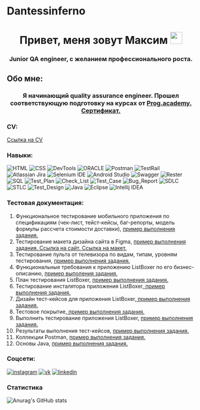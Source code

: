 # Dantessinferno
<h1 align="center">Привет, меня зовут Максим 
<img src="https://github.com/blackcater/blackcater/raw/main/images/Hi.gif" height="32"/></h1>
<h3 align="center">Junior QA engineer, с желанием профессионального роста.</h3>

## Обо мне:
<h3 align="center">Я начинающий quality assurance engineer. Прошел соответствующую подготовку на курсах от <a href="https://prog.academy/qa" target="_blank">Prog.academy.</a> 
<a href="https://disk.yandex.ru/i/nI-pyPRbtkB0ww" target="_blank">Сертификат.</a> </h3>

### CV:

<a href="https://docviewer.yandex.ru/view/898370927/?*=UmDZPwkK2Zo%2FCS9zm4tjJYRgUHp7InVybCI6InlhLWRpc2s6Ly8vZGlzay%2FQoNC10LfRjtC80LVf0YLQtdGB0YLQuNGA0L7QstGJ0LjQutCwX9Ch0YLQsNGA0L7RgdGC0LXQvdC60L5f0Jxf0KFfMDFfMTBfMjAyMy5wZGYiLCJ0aXRsZSI6ItCg0LXQt9GO0LzQtV%2FRgtC10YHRgtC40YDQvtCy0YnQuNC60LBf0KHRgtCw0YDQvtGB0YLQtdC90LrQvl%2FQnF%2FQoV8wMV8xMF8yMDIzLnBkZiIsIm5vaWZyYW1lIjpmYWxzZSwidWlkIjoiODk4MzcwOTI3IiwidHMiOjE3MDE0NDY4MjcyMDAsInl1IjoiOTI0MDM2MjY4MTY5ODI2ODEwNSJ9">Ссылка на CV</a>

### Навыки:

![HTML](https://img.shields.io/badge/-HTML-090909?style=for-the-badge&logo=HTML5&logoColor=47C5FB)
![CSS](https://img.shields.io/badge/-CSS-090909?style=for-the-badge&logo=CSS3&logoColor=097CDB)
![DevTools](https://img.shields.io/badge/-DevTools-090909?style=for-the-badge&logo=DevTools&logoColor=F8C52C)
![ORACLE](https://img.shields.io/badge/-ORACLE-090909?style=for-the-badge&logo=ORACLE&logoColor=F88C00)
![Postman](https://img.shields.io/badge/-Postman-090909?style=for-the-badge&logo=Postman&logoColor=E9D54D)
![TestRail](https://img.shields.io/badge/-TestRail-090909?style=for-the-badge&logo=TestRail&logoColor=E5D3FF)
![Atlassian Jira](https://img.shields.io/badge/-Atlassian_Jira-090909?style=for-the-badge&logo=Jira&logoColor=6296CC)
![Selenium IDE](https://img.shields.io/badge/-Selenium_IDE-090909?style=for-the-badge&logo=Selenium&logoColor=E9D54D)
![Android Studio](https://img.shields.io/badge/-Android_Studio-090909?style=for-the-badge&logo=AndroidStudio&logoColor=E5D3FF)
![Swagger](https://img.shields.io/badge/-Swagger-090909?style=for-the-badge&logo=Swagger&logoColor=6296CC)
![Rester](https://img.shields.io/badge/-Rester-090909?style=for-the-badge&logo=Rester&logoColor=6296CC)
![SQL](https://img.shields.io/badge/-SQL-090909?style=for-the-badge&logo=SQL&logoColor=6296CC)
![Test_Plan](https://img.shields.io/badge/-Test_Plan-090909?style=for-the-badge&logo=TestPlan&logoColor=6296CC)
![Check_List](https://img.shields.io/badge/-Check_list-090909?style=for-the-badge&logo=Checklist&logoColor=6296CC)
![Test_Case](https://img.shields.io/badge/-Test_Case-090909?style=for-the-badge&logo=TestCase&logoColor=6296CC)
![Bug_Report](https://img.shields.io/badge/-Bug_Report-090909?style=for-the-badge&logo=BugReport&logoColor=6296CC)
![SDLC](https://img.shields.io/badge/-SDLC-090909?style=for-the-badge&logo=SDLC&logoColor=6296CC)
![STLC](https://img.shields.io/badge/-STLC-090909?style=for-the-badge&logo=STLC&logoColor=6296CC)
![Test_Design](https://img.shields.io/badge/-Test_Design-090909?style=for-the-badge&logo=TestDesign&logoColor=6296CC)
![Java](https://img.shields.io/badge/-Java-090909?style=for-the-badge&logo=Java&logoColor=6296CC)
![Eclipse](https://img.shields.io/badge/-Eclipse-090909?style=for-the-badge&logo=Eclipse&logoColor=6296CC)
![Intellij IDEA](https://img.shields.io/badge/-Intellij_IDEA-090909?style=for-the-badge&logo=IntellijIDEA&logoColor=6296CC)

### Тестовая документация:

<ol>
  <li>Функциональное тестирование мобильного приложения по спецификациям (чек-лист, тейст-кейсы, баг-репорты, модель формулы рассчета стоимости доставки), <a href="https://docs.google.com/spreadsheets/d/1olerws5Vz1t8wkDR6HjFkGBZdWR-1vApxIBN6lj-piQ/edit#gid=1016518820" target="_blank"> пример выполнения задания.</a></li>
<li>Тестирование макета дизайна сайта в Figma, <a href="https://docs.google.com/spreadsheets/d/1qFkfM7goo9ihN5PuZk6RAhT4Mr3mhM-DImVk_LFuzbc/edit#gid=322750584" target="_blank"> пример выполнения задания. </a> <a href="https://p-s.email/#!" target="_blank"> Ссылка на сайт. </a> <a href="https://drive.google.com/file/d/1IsqLPSwVWTLWFdV3ah3foInDIfZ-Z7sg/view"> Ссылка на макет. </a></li>
  <li>Тестирование пульта от телевизора по видам, типам, уровням тестирования, <a href="https://docs.google.com/spreadsheets/d/1ZofpgNv17KyLg4f40ysZ1HQsXQ9rmYljZmSlQv5i-_E/edit#gid=0" target="_blank"> пример выполнения задания.</a></li>
  <li>Функциональные требования к приложению ListBoxer по его бизнес-описанию, <a href="https://docs.google.com/document/d/12ugl_1-MpkS-O_xsxZWse49B1X_PSoLNsCadPxnBsPU/edit" target="_blank"> пример выполения задания.</a></li>
  <li>План тестирования ListBoxer, <a href="https://docs.google.com/document/d/1WlbR2cVD7n3WBcS8bH_Z6BLX14hurFiiZBPa9KO3Hb0/edit"> пример выполнения задания.</a></li>
  <li>Тестирование инсталятора приложения ListBoxer,<a href="https://docs.google.com/spreadsheets/d/11m8orBiJFvvGmFhRseHRTzYdp6r6bKLK_u6OWry7vk0/edit#gid=0"> пример выполнения задания.</a> </li>
  <li>Дизайн тест-кейсов для приложения ListBoxer,<a href="https://docs.google.com/spreadsheets/d/12mHk2Q5nYQnhpM-GfuJxeAKEH4UqavPofMFKEMe3Ka4/edit#gid=0"> пример выполнения задания.</a> </li>
  <li>Тестовое покрытие,<a href="https://docs.google.com/spreadsheets/d/12mHk2Q5nYQnhpM-GfuJxeAKEH4UqavPofMFKEMe3Ka4/edit#gid=988188004"> пример выполнения задания.</a></li>
  <li>Выполнить тестирование приложения ListBoxer, <a href="https://classroom.google.com/c/NjE2MDY1MDY0NDUx/a/NjE3MTQwNjQ2OTgx/details"> пример выполнения задания.</a></li>
  <li>Результаты выполнения тест-кейсов, <a href="https://docs.google.com/spreadsheets/d/12mHk2Q5nYQnhpM-GfuJxeAKEH4UqavPofMFKEMe3Ka4/edit#gid=443104143"> пример выполнения задания.</a></li>
  <li>Коллекции Postman, <a href="https://github.com/Dantesssinferno/Postman.git"> пример выполнения задания.</a></li>
  <li>Основы Java, <a href="https://github.com/Dantesssinferno/-Home-Works.git"> пример выполнения задания.</a></li>
</ol>

### Соцсети:

[![instagram](https://img.shields.io/badge/-instagram-090909?style=for-the-badge&logo=instagram&logoColor=478C5FB)](https://www.instagram.com/maksstar92/)
[![vk](https://img.shields.io/badge/-vk-090909?style=for-the-badge&logo=vk&logoColor=097CDB)](https://vk.com/id526190332)
[![linkedin](https://img.shields.io/badge/-linkedin-090909?style=for-the-badge&logo=linkedin&logoColor=097CDB)](https://www.linkedin.com/in/maksstar92/)

### Статистика

![Anurag's GitHub stats](https://github-readme-stats.vercel.app/api?username=Dantesssinferno&show_icons=true&bg_color=00000000)
